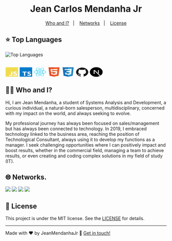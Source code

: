 <h1 align="center">
    Jean Carlos Mendanha Jr
</h1>

<p align="center">
  <a href="#-who-and-i">Who and I?</a>&nbsp;&nbsp;&nbsp;|&nbsp;&nbsp;&nbsp;
  <a href="#-networks">Networks</a>&nbsp;&nbsp;&nbsp;|&nbsp;&nbsp;&nbsp;
  <a href="#-license">License</a>
</p>

## :star: Top Languages
![Top Languages](https://github-readme-stats.vercel.app/api/top-langs/?username=DEVJeanJr&layout=compact&theme=react)

<div style="display: inline_block"><br>
  <img align="center" alt="Jean-Js" height="30" width="40" src="https://raw.githubusercontent.com/devicons/devicon/master/icons/javascript/javascript-plain.svg">
  <img align="center" alt="Jean-Ts" height="30" width="40" src="https://raw.githubusercontent.com/devicons/devicon/master/icons/typescript/typescript-plain.svg">
  <img align="center" alt="Jean-React" height="30" width="40" src="https://raw.githubusercontent.com/devicons/devicon/master/icons/react/react-original.svg">
  <img align="center" alt="Jean-HTML" height="30" width="40" src="https://raw.githubusercontent.com/devicons/devicon/master/icons/html5/html5-original.svg">
  <img align="center" alt="Jean-CSS" height="30" width="40" src="https://raw.githubusercontent.com/devicons/devicon/master/icons/css3/css3-original.svg">
  <img align="center" alt="Jean-GitHub" height="30" width="40" src="https://github.com/devicons/devicon/blob/master/icons/github/github-original.svg">
  <img align="center" alt="Jean-NextJs" height="30" width="40" src="https://github.com/devicons/devicon/blob/master/icons/nextjs/nextjs-plain.svg">
</div>

## 🤟🏽 Who and I?
Hi, I am Jean Mendanha, a student of Systems Analysis and Development, a curious individual, a natural-born salesperson, multidisciplinary, concerned with my impact on the world, and always seeking to evolve.

My professional journey has always been focused on sales/management but has always been connected to technology. In 2019, I embraced technology linked to the business area, reaching the position of Technological Consultant, always using it to develop my functions as a manager. I seek challenging opportunities where I can positively impact and boost results, whether in the commercial field, managing a team to achieve results, or even creating and coding complex solutions in my field of study (IT).


## 🌐 Networks.

<div> 
  <a href="https://instagram.com/jeanmendanha" target="_blank"><img src="https://img.shields.io/badge/-Instagram-%23E4405F?style=for-the-badge&logo=instagram&logoColor=white" target="_blank"></a>
 	<a href="https://x.com/jeanmendanhaa" target="_blank"><img src="https://img.shields.io/badge/X-000?style=for-the-badge&logo=x&logoColor=white&link=https://twitter.com/jeanmendanhaa/"></a>
  <a href = "mailto:jmendanha91@gmail.com"><img src="https://img.shields.io/badge/-Gmail-%23333?style=for-the-badge&logo=gmail&logoColor=white" target="_blank"></a>
  <a href="http://www.linkedin.com/in/jeanmendanha" target="_blank"><img src="https://img.shields.io/badge/-LinkedIn-%230077B5?style=for-the-badge&logo=linkedin&logoColor=white" target="_blank"></a> 
  
</div>

## 📃 License

This project is under the MIT license. See the [LICENSE](LICENSE.md) for details.

---

Made with ♥ by JeanMendanhaJr :wave: [Get in touch!](https://www.linkedin.com/in/)
